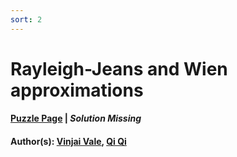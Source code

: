 ```yaml
---
sort: 2
---
```


# Rayleigh-Jeans and Wien approximations

#### [Puzzle Page](2.2-p.pdf) | *Solution Missing*
#### Author(s): [Vinjai Vale](../../../../search.html?q=Vinjai+Vale), [Qi Qi](../../../../search.html?q=Qi+Qi)

